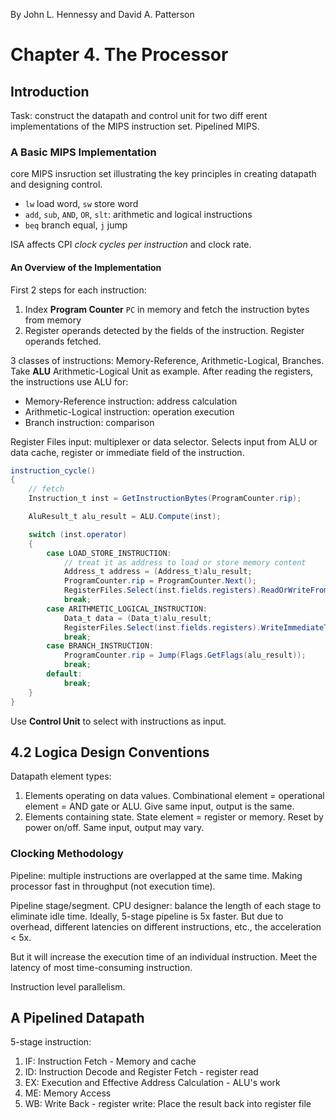 By John L. Hennessy and David A. Patterson

# Chapter 4. The Processor

## Introduction

Task: construct the datapath and control unit for two diff erent implementations of the MIPS instruction set. Pipelined MIPS.

### A Basic MIPS Implementation

core MIPS insruction set illustrating the key principles in creating datapath and designing control.

-   `lw` load word, `sw` store word
-   `add`, `sub`, `AND`, `OR`, `slt`: arithmetic and logical instructions
-   `beq` branch equal, `j` jump

ISA affects CPI *clock cycles per instruction* and clock rate.

#### An Overview of the Implementation

First 2 steps for each instruction:

1.  Index **Program Counter** `PC` in memory and fetch the instruction bytes from memory
2.  Register operands detected by the fields of the instruction. Register operands fetched.

3 classes of instructions: Memory-Reference, Arithmetic-Logical, Branches. Take **ALU** Arithmetic-Logical Unit as example. After reading the registers, the instructions use ALU for:

-   Memory-Reference instruction: address calculation
-   Arithmetic-Logical instruction: operation execution
-   Branch instruction: comparison

Register Files input: multiplexer or data selector. Selects input from ALU or data cache, register or immediate field of the instruction.

```csharp
instruction_cycle()
{
    // fetch
    Instruction_t inst = GetInstructionBytes(ProgramCounter.rip);

    AluResult_t alu_result = ALU.Compute(inst);

    switch (inst.operator)
    {
        case LOAD_STORE_INSTRUCTION:
            // treat it as address to load or store memory content
            Address_t address = (Address_t)alu_result;
            ProgramCounter.rip = ProgramCounter.Next();
            RegisterFiles.Select(inst.fields.registers).ReadOrWriteFromMemoryToRegister(address);
            break;
        case ARITHMETIC_LOGICAL_INSTRUCTION:
            Data_t data = (Data_t)alu_result;
            RegisterFiles.Select(inst.fields.registers).WriteImmediateToRegister(data);
            break;
        case BRANCH_INSTRUCTION:
            ProgramCounter.rip = Jump(Flags.GetFlags(alu_result));
            break;
        default:
            break;
    }
}
```

Use **Control Unit** to select with instructions as input.

## 4.2 Logica Design Conventions

Datapath element types:

1.  Elements operating on data values. Combinational element = operational element = AND gate or ALU. Give same input, output is the same.
2.  Elements containing state. State element = register or memory. Reset by power on/off. Same input, output may vary.

### Clocking Methodology






Pipeline: multiple instructions are overlapped at the same time. Making processor fast in throughput (not execution time).

Pipeline stage/segment. CPU designer: balance the length of each stage to eliminate idle time. Ideally, 5-stage pipeline is 5x faster. But due to overhead, different latencies on different instructions, etc., the acceleration < 5x.

But it will increase the execution time of an individual instruction. Meet the latency of most time-consuming instruction.

Instruction level parallelism. 

## A Pipelined Datapath

5-stage instruction:

1.  IF: Instruction Fetch - Memory and cache
2.  ID: Instruction Decode and Register Fetch - register read
3.  EX: Execution and Effective Address Calculation - ALU's work
4.  ME: Memory Access
5.  WB: Write Back - register write: Place the result back into register file


